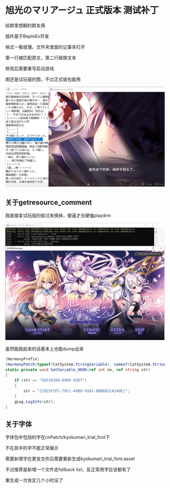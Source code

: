 # 旭光のマリアージュ 正式版本 测试补丁
给群里想翻的群友用

插件基于BepInEx开发

格式一看就懂，文件夹里面的记事本打开

第一行被匹配原文，第二行替换文本

修改后需要重写启动游戏

图还是试玩版的图，不过正式版也能用

![测试图](/cnpatch/20240511023425.jpg)

## 关于getresource_comment

我直接拿试玩版的偷过来换掉，傻逼才去硬嗑playdrm

![正式版](/cnpatch/20240831193229.jpg)

虽然能跑起来的话基本上也能dump出来

```csharp 
[HarmonyPrefix]
[HarmonyPatch(typeof(CatSystem.StringVariable), nameof(CatSystem.StringVariable.SetVariable), new Type[] { typeof(int), typeof(string) })]
static private void SetVariable_HOOK(ref int no, ref string str)
{
    if (str == "5A51610A-D960-43D7")
    {
        str = "{CB22F1FC-79CC-49B9-92A1-8BB882CA249E}";
    }
    gLog.LogInfo(str);
}
```

## 关于字体
字体包中包括的字在cnPatch/kyokumari_trial_font下

不在其中的字不能正常展示

需要新增字在更变文件后需要重新生成kyokumari_trial_font.asset

不过推荐是新增一个文件走fallback list，反正常用字应该都有了

重生成一次肯定几个小时没了